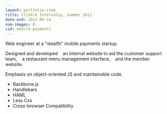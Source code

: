 ```yaml
---
layout: portfolio-item
title: Clinkle Internship, Summer 2012
date-end: 2012-09-14
num-images: 0
cid: mobile-payments
---
```


Web engineer at a "stealth" mobile payments startup.


Designed and developed
&nbsp;&nbsp; an internal website to aid the customer support team,
&nbsp;&nbsp; a restaurant menu management interface,
&nbsp;&nbsp; and the member website.

Emphasis on object-oriented JS and maintainable code.

* Backbone.js
* Handlebars
* HAML
* Less Css
* Cross-browser Compatibility
